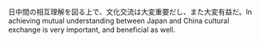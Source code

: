 <tr><td>日中間の相互理解を図る上で、文化交流は大変重要だし、また大変有益だ。<td><tr><tr><td>In achieving mutual understanding between Japan and China cultural exchange is very important, and beneﬁcial as well.<td><tr></table>

